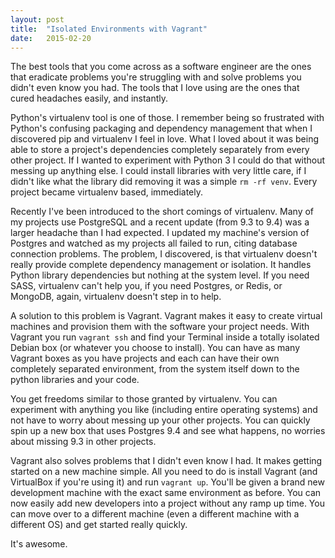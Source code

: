 ```yaml
---
layout: post
title:  "Isolated Environments with Vagrant"
date:   2015-02-20
---
```

The best tools that you come across as a software engineer are the ones that eradicate problems you're struggling with and solve problems you didn't even know you had. The tools that I love using are the ones that cured headaches easily, and instantly.

Python's virtualenv tool is one of those. I remember being so frustrated with Python's confusing packaging and dependency management that when I discovered pip and virtualenv I feel in love. What I loved about it was being able to store a project's dependencies completely separately from every other project. If I wanted to experiment with Python 3 I could do that without messing up anything else. I could install libraries with very little care, if I didn't like what the library did removing it was a simple `rm -rf venv`. Every project became virtualenv based, immediately.

Recently I've been introduced to the short comings of virtualenv. Many of my projects use PostgreSQL and a recent update (from 9.3 to 9.4) was a larger headache than I had expected. I updated my machine's version of Postgres and watched as my projects all failed to run, citing database connection problems. The problem, I discovered, is that virtualenv doesn't really provide complete dependency management or isolation. It handles Python library dependencies but nothing at the system level. If you need SASS, virtualenv can't help you, if you need Postgres, or Redis, or MongoDB, again, virtualenv doesn't step in to help.

A solution to this problem is Vagrant. Vagrant makes it easy to create virtual machines and provision them with the software your project needs. With Vagrant you run `vagrant ssh` and find your Terminal inside a totally isolated Debian box (or whatever you choose to install). You can have as many Vagrant boxes as you have projects and each can have their own completely separated environment, from the system itself down to the python libraries and your code.

You get freedoms similar to those granted by virtualenv. You can experiment with anything you like (including entire operating systems) and not have to worry about messing up your other projects. You can quickly spin up a new box that uses Postgres 9.4 and see what happens, no worries about missing 9.3 in other projects.

Vagrant also solves problems that I didn't even know I had. It makes getting started on a new machine simple. All you need to do is install Vagrant (and VirtualBox if you're using it) and run `vagrant up`. You'll be given a brand new development machine with the exact same environment as before. You can now easily add new developers into a project without any ramp up time. You can move over to a different machine (even a different machine with a different OS) and get started really quickly.

It's awesome.